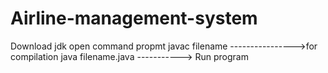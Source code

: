 # Airline-management-system
Download jdk
open command propmt
javac filename ---------------->for compilation
java filename.java  -----------> Run program
